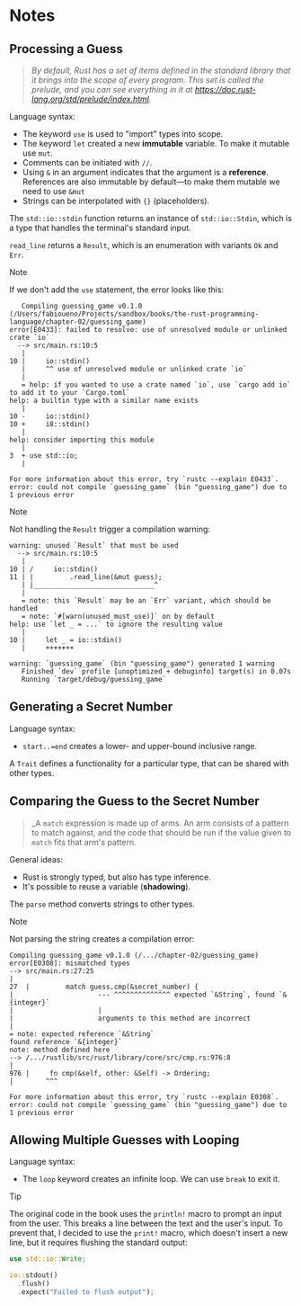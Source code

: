 # Notes

## Processing a Guess

> _By default, Rust has a set of items defined in the standard library that it
> brings into the scope of every program. This set is called the prelude, and
> you can see everything in it at https://doc.rust-lang.org/std/prelude/index.html._

Language syntax:
- The keyword `use` is used to "import" types into scope.
- The keyword `let` created a new **immutable** variable. To make it mutable
  use `mut`.
- Comments can be initiated with `//`.
- Using `&` in an argument indicates that the argument is a **reference**.
  References are also immutable by default—to make them mutable we need to use
  `&mut`
- Strings can be interpolated with `{}` (placeholders).

The `std::io::stdin` function returns an instance of `std::io::Stdin`, which is
a type that handles the terminal's standard input.

`read_line` returns a `Result`, which is an enumeration with variants `Ok` and
`Err`.

> [!NOTE]
> If we don't add the `use` statement, the error looks like this:
> ```text
>    Compiling guessing_game v0.1.0 (/Users/fabioueno/Projects/sandbox/books/the-rust-programming-language/chapter-02/guessing_game)
> error[E0433]: failed to resolve: use of unresolved module or unlinked crate `io`
>   --> src/main.rs:10:5
>    |
> 10 |     io::stdin()
>    |     ^^ use of unresolved module or unlinked crate `io`
>    |
>    = help: if you wanted to use a crate named `io`, use `cargo add io` to add it to your `Cargo.toml`
> help: a builtin type with a similar name exists
>    |
> 10 -     io::stdin()
> 10 +     i8::stdin()
>    |
> help: consider importing this module
>    |
> 3  + use std::io;
>    |
> 
> For more information about this error, try `rustc --explain E0433`.
> error: could not compile `guessing_game` (bin "guessing_game") due to 1 previous error
> ```

> [!NOTE]
> Not handling the `Result` trigger a compilation warning:
> ```text
> warning: unused `Result` that must be used
>   --> src/main.rs:10:5
>    |
> 10 | /     io::stdin()
> 11 | |         .read_line(&mut guess);
>    | |______________________________^
>    |
>    = note: this `Result` may be an `Err` variant, which should be handled
>    = note: `#[warn(unused_must_use)]` on by default
> help: use `let _ = ...` to ignore the resulting value
>    |
> 10 |     let _ = io::stdin()
>    |     +++++++
> 
> warning: `guessing_game` (bin "guessing_game") generated 1 warning
>    Finished `dev` profile [unoptimized + debuginfo] target(s) in 0.07s
>    Running `target/debug/guessing_game`

## Generating a Secret Number

Language syntax:
- `start..=end` creates a lower- and upper-bound inclusive range.

A `Trait` defines a functionality for a particular type, that can be shared
with other types.

## Comparing the Guess to the Secret Number

> _A `match` expression is made up of arms. An arm consists of a pattern to
> match against, and the code that should be run if the value given to `match`
> fits that arm's pattern.

General ideas:
- Rust is strongly typed, but also has type inference.
- It's possible to reuse a variable (**shadowing**).

The `parse` method converts strings to other types.

> [!NOTE]
> Not parsing the string creates a compilation error:
> ```text
> Compiling guessing_game v0.1.0 (/.../chapter-02/guessing_game)
> error[E0308]: mismatched types
> --> src/main.rs:27:25
> |
> 27  |         match guess.cmp(&secret_number) {
> |                     --- ^^^^^^^^^^^^^^ expected `&String`, found `&{integer}`
> |                     |
> |                     arguments to this method are incorrect
> |
> = note: expected reference `&String`
> found reference `&{integer}`
> note: method defined here
> --> /.../rustlib/src/rust/library/core/src/cmp.rs:976:8
> |
> 976 |     fn cmp(&self, other: &Self) -> Ordering;
> |        ^^^
> 
> For more information about this error, try `rustc --explain E0308`.
> error: could not compile `guessing_game` (bin "guessing_game") due to 1 previous error
> ```

## Allowing Multiple Guesses with Looping

Language syntax:
- The `loop` keyword creates an infinite loop. We can use `break` to exit it.

> [!TIP]
> The original code in the book uses the `println!` macro to prompt an input
> from the user. This breaks a line between the text and the user's input. To
> prevent that, I decided to use the `print!` macro, which doesn't insert a new
> line, but it requires flushing the standard output:
> ```rust
> use std::io::Write;
> 
> io::stdout()
>   .flush()
>   .expect("Failed to flush output");
> ```